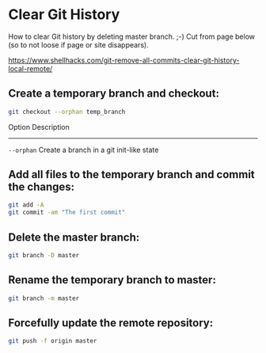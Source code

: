 # Clear Git History

How to clear Git history by deleting master branch. ;-) Cut from page below (so to not loose if page or site disappears).

https://www.shellhacks.com/git-remove-all-commits-clear-git-history-local-remote/


## Create a temporary branch and checkout:

```bash
git checkout --orphan temp_branch
```

Option	    Description
------      -----------
`--orphan`	Create a branch in a git init-like state


## Add all files to the temporary branch and commit the changes:

```bash
git add -A
git commit -am "The first commit"
```

## Delete the master branch:

```bash
git branch -D master
```

## Rename the temporary branch to master:

```bash
git branch -m master
```

## Forcefully update the remote repository:

```bash
git push -f origin master
```